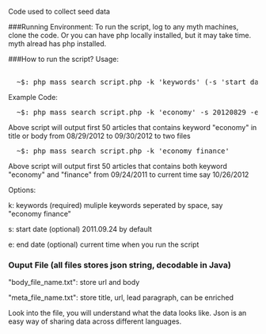 Code used to collect seed data

###Running Environment:
To run the script, log to any myth machines, clone the code.
Or you can have php locally installed, but it may take time.
myth alread has php installed.

###How to run the script?
Usage:
<pre> 
  ~$: php mass_search_script.php -k 'keywords' (-s 'start_date' -e 'end_date')
</pre>
Example Code:
<pre>
  ~$: php mass_search_script.php -k 'economy' -s 20120829 -e 20120930
</pre>
Above script will output first 50 articles that contains keyword "economy" in
title or body from 08/29/2012 to 09/30/2012 to two files

<pre>
  ~$: php mass_search_script.php -k 'economy finance'
</pre>
Above script will output first 50 articles that contains both keyword "economy" 
and "finance" from 09/24/2011 to current time say 10/26/2012

Options:

k: keywords (required) muliple keywords seperated by space, say "economy
   finance"

s: start date (optional) 2011.09.24 by default

e: end date (optional) current time when you run the script

### Ouput File (all files stores json string, decodable in Java)
"body_file_name.txt": store url and body

"meta_file_name.txt": store title, url, lead paragraph, can be enriched

Look into the file, you will understand what the data looks like.
Json is an easy way of sharing data across different languages.
